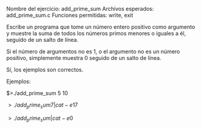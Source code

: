 Nombre del ejercicio: add_prime_sum
Archivos esperados: add_prime_sum.c
Funciones permitidas: write, exit

Escribe un programa que tome un número entero positivo como argumento y muestre la suma de todos los números primos menores o iguales a él, seguido de un salto de línea.

Si el número de argumentos no es 1, o el argumento no es un número positivo, simplemente muestra 0 seguido de un salto de línea.

Sí, los ejemplos son correctos.

Ejemplos:

$>./add_prime_sum 5
10

$>./add_prime_sum 7 | cat -e
17$

$>./add_prime_sum | cat -e
0$